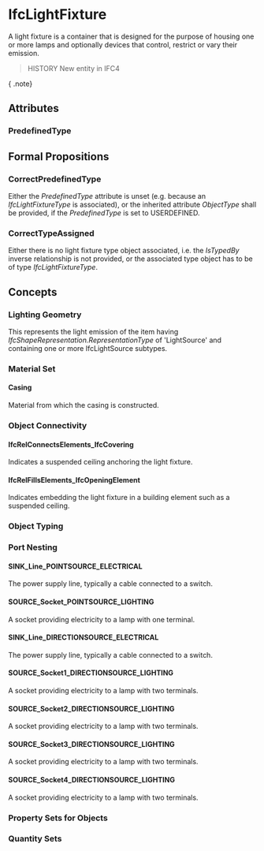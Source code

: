 # IfcLightFixture

A light fixture is a container that is designed for the purpose of housing one or more lamps and optionally devices that control, restrict or vary their emission.<!-- end of definition -->

> HISTORY  New entity in IFC4

{ .note}
>

## Attributes

### PredefinedType


## Formal Propositions

### CorrectPredefinedType
Either the _PredefinedType_ attribute is unset (e.g. because an _IfcLightFixtureType_ is associated), or the inherited attribute _ObjectType_ shall be provided, if the _PredefinedType_ is set to USERDEFINED.

### CorrectTypeAssigned
Either there is no light fixture type object associated, i.e. the _IsTypedBy_ inverse relationship is not provided, or the associated type object has to be of type _IfcLightFixtureType_.

## Concepts

### Lighting Geometry

This represents the light emission of the item having _IfcShapeRepresentation.RepresentationType_ of 'LightSource' and containing one or more IfcLightSource subtypes.

### Material Set



#### Casing

Material from which the casing is constructed.

### Object Connectivity



#### IfcRelConnectsElements_IfcCovering

Indicates a suspended ceiling anchoring the light fixture.

#### IfcRelFillsElements_IfcOpeningElement

Indicates embedding the light fixture in a building element such as a suspended ceiling.

### Object Typing



### Port Nesting



#### SINK_Line_POINTSOURCE_ELECTRICAL

The power supply line, typically a cable connected to a switch.

#### SOURCE_Socket_POINTSOURCE_LIGHTING

A socket providing electricity to a lamp with one terminal.

#### SINK_Line_DIRECTIONSOURCE_ELECTRICAL

The power supply line, typically a cable connected to a switch.

#### SOURCE_Socket1_DIRECTIONSOURCE_LIGHTING

A socket providing electricity to a lamp with two terminals.

#### SOURCE_Socket2_DIRECTIONSOURCE_LIGHTING

A socket providing electricity to a lamp with two terminals.

#### SOURCE_Socket3_DIRECTIONSOURCE_LIGHTING

A socket providing electricity to a lamp with two terminals.

#### SOURCE_Socket4_DIRECTIONSOURCE_LIGHTING

A socket providing electricity to a lamp with two terminals.

### Property Sets for Objects



### Quantity Sets



